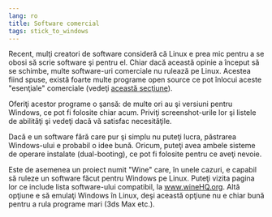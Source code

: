 ```yaml
---
lang: ro
title: Software comercial
tags: stick_to_windows
---
```


Recent, mulţi creatori de software consideră că Linux e prea mic pentru a se obosi să scrie software şi pentru el. Chiar dacă această opinie a început să se schimbe, multe
software-uri comerciale nu rulează pe Linux.
Acestea fiind spuse, există foarte multe programe open source ce pot înlocui aceste "esenţiale" comerciale (vedeţi <a href="/items/warez/index_ro.php">această secţiune</a>).

Oferiţi acestor programe o şansă: de multe ori au şi versiuni pentru Windows, ce pot fi folosite chiar acum. Priviţi screenshot-urile lor şi listele de abilităţi şi vedeţi dacă vă satisfac necesităţile.

Dacă e un software fără care pur şi simplu nu puteţi lucra, păstrarea Windows-ului e probabil o idee bună. Oricum, puteţi avea ambele sisteme de operare instalate (dual-booting), ce pot fi folosite pentru ce aveţi nevoie.

Este de asemenea un proiect numit "Wine" care, în unele cazuri, e capabil să ruleze un software făcut pentru Windows pe Linux. Puteţi vizita pagina lor ce include lista software-ului compatibil, la <a href="http://www.winehq.org">www.wineHQ.org</a>. Altă opţiune e să emulaţi Windows în Linux, deşi această opţiune nu e chiar bună pentru a rula programe mari (3ds Max etc.).

